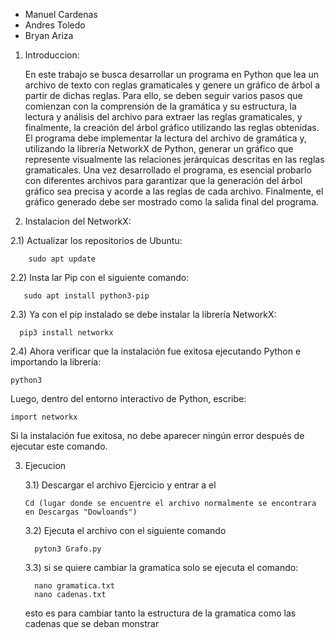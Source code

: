 * Manuel Cardenas
* Andres Toledo
* Bryan Ariza



1. Introduccion:
   
   En este trabajo se busca desarrollar un programa en Python que lea un archivo de texto con reglas gramaticales y genere un gráfico de árbol a partir de dichas reglas. Para ello, se deben seguir varios pasos que comienzan con la comprensión de la gramática y su estructura, la lectura y análisis del archivo para extraer las reglas gramaticales, y finalmente, la creación del árbol gráfico utilizando las reglas obtenidas.
   El programa debe implementar la lectura del archivo de gramática y, utilizando la librería NetworkX de Python, generar un gráfico que represente visualmente las relaciones jerárquicas descritas en las reglas gramaticales. Una vez desarrollado el programa, es esencial probarlo con diferentes archivos para garantizar que la generación del árbol gráfico sea precisa y acorde a las reglas de cada archivo. Finalmente, el gráfico generado debe ser mostrado como la salida final del programa.

2. Instalacion del NetworkX:
  
 2.1) Actualizar los repositorios de Ubuntu:

        sudo apt update

 2.2) Insta lar Pip con el siguiente comando:

       sudo apt install python3-pip
       
 2.3) Ya con el pip instalado se debe instalar la librería NetworkX:

      pip3 install networkx
      
2.4) Ahora verificar que la instalación fue exitosa ejecutando Python e importando la librería:

    python3
  Luego, dentro del entorno interactivo de Python, escribe:
 
    import networkx
Si la instalación fue exitosa, no debe aparecer ningún error después de ejecutar este comando.

3) Ejecucion

   3.1) Descargar el archivo Ejercicio y entrar a el

       Cd (lugar donde se encuentre el archivo normalmente se encontrara en Descargas "Dowloands")

   3.2) Ejecuta el archivo con el siguiente comando

         pyton3 Grafo.py
   3.3) si se quiere cambiar la gramatica solo se ejecuta el comando:

         nano gramatica.txt
         nano cadenas.txt
   esto es para cambiar tanto la estructura de la gramatica como las cadenas que se deban monstrar
        

   
